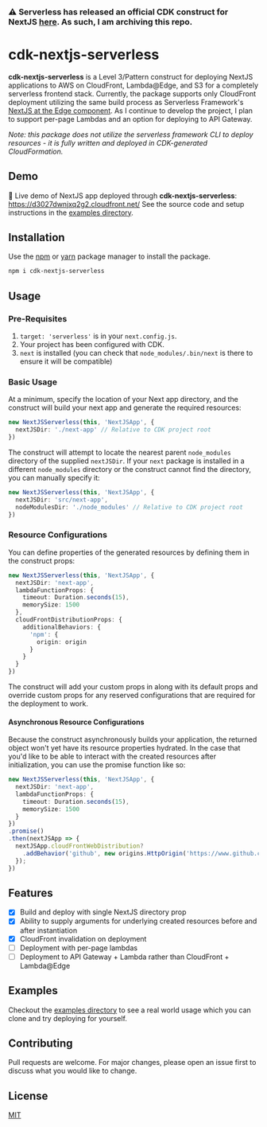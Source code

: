 ### :warning: **Serverless has released an official CDK construct for NextJS [here](https://github.com/serverless-nextjs/serverless-next.js/tree/master/packages/serverless-components/nextjs-cdk-construct). As such, I am archiving this repo.**

# cdk-nextjs-serverless

**cdk-nextjs-serverless** is a Level 3/Pattern construct for deploying NextJS applications to AWS on CloudFront, Lambda@Edge, and S3 for a completely serverless frontend stack. Currently, the package supports only CloudFront deployment utilizing the same build process as Serverless Framework's [NextJS at the Edge component](https://www.serverless.com/blog/serverless-nextjs). As I continue to develop the project, I plan to support per-page Lambdas and an option for deploying to API Gateway.

*Note: this package does not utilize the serverless framework CLI to deploy resources - it is fully written and deployed in CDK-generated CloudFormation.*

## Demo

🚀 Live demo of NextJS app deployed through **cdk-nextjs-serverless**: https://d3027dwnjxq2g2.cloudfront.net/
See the source code and setup instructions in the [examples directory](https://github.com/mkossoris/cdk-nextjs-serverless/tree/main/examples).

## Installation

Use the [npm](https://www.npmjs.com/) or [yarn](https://yarnpkg.com/) package manager to install the package.

```bash
npm i cdk-nextjs-serverless
```

## Usage

### Pre-Requisites

1. `target: 'serverless'` is in your `next.config.js`.
2. Your project has been configured with CDK.
3. `next` is installed (you can check that `node_modules/.bin/next` is there to ensure it will be compatible)

### Basic Usage

At a minimum, specify the location of your Next app directory, and the construct will build your next app and generate the required resources:

```ts
new NextJSServerless(this, 'NextJSApp', {
  nextJSDir: './next-app' // Relative to CDK project root
})
```
The construct will attempt to locate the nearest parent `node_modules` directory of the supplied `nextJSDir`. If your `next` package is installed in a different `node_modules` directory or the construct cannot find the directory, you can manually specify it:

```ts
new NextJSServerless(this, 'NextJSApp', {
  nextJSDir: 'src/next-app',
  nodeModulesDir: './node_modules' // Relative to CDK project root
})
```

### Resource Configurations

You can define properties of the generated resources by defining them in the construct props:

```ts
new NextJSServerless(this, 'NextJSApp', {
  nextJSDir: 'next-app',
  lambdaFunctionProps: {
    timeout: Duration.seconds(15),
    memorySize: 1500
  },
  cloudFrontDistributionProps: {
    additionalBehaviors: {
      'npm': {
        origin: origin
      }
    }
  }
})
```

The construct will add your custom props in along with its default props and override custom props for any reserved configurations that are required for the deployment to work.

#### Asynchronous Resource Configurations
Because the construct asynchronously builds your application, the returned object won't yet have its resource properties hydrated. In the case that you'd like to be able to interact with the created resources after initialization, you can use the promise function like so:

```ts
new NextJSServerless(this, 'NextJSApp', {
  nextJSDir: 'next-app',
  lambdaFunctionProps: {
    timeout: Duration.seconds(15),
    memorySize: 1500
  }
})
.promise()
.then(nextJSApp => {
  nextJSApp.cloudFrontWebDistribution?
    .addBehavior('github', new origins.HttpOrigin('https://www.github.com'));
  });
})
```

## Features
- [X] Build and deploy with single NextJS directory prop
- [X] Ability to supply arguments for underlying created resources before and after instantiation
- [X] CloudFront invalidation on deployment
- [ ] Deployment with per-page lambdas
- [ ] Deployment to API Gateway + Lambda rather than CloudFront + Lambda@Edge

## Examples
Checkout the [examples directory](https://github.com/mkossoris/cdk-nextjs-serverless/tree/main/examples) to see a real world usage which you can clone and try deploying for yourself. 

## Contributing
Pull requests are welcome. For major changes, please open an issue first to discuss what you would like to change.

## License
[MIT](https://choosealicense.com/licenses/mit/)
